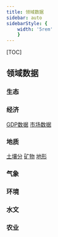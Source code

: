 ```yaml
---
title: 领域数据
sidebar: auto
sidebarStyle: {
    width: '5rem'
    }
---
```

[TOC]
## 领域数据

### 生态

### 经济

[GDP数据](/) [市场数据](/)

### 地质

[土壤分](/) [矿物](/) [地形](/)

### 气象

### 环境

### 水文

### 农业

<Vssue/>